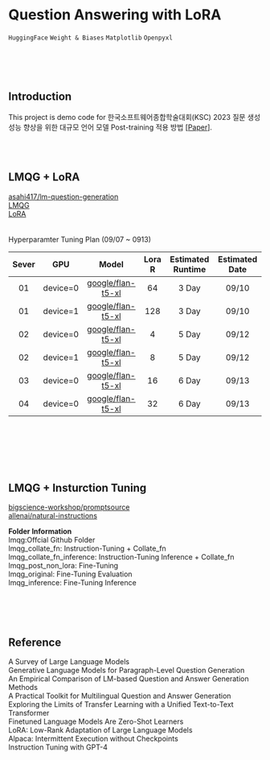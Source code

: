 # Question Answering with LoRA
`HuggingFace`  `Weight & Biases`  `Matplotlib` `Openpyxl`
<br></br><br><br><br>

## Introduction
This project is demo code for 한국소프트웨어종합학술대회(KSC) 2023 질문 생성 성능 향상을 위한 대규모 언어 모델 Post-training 적용 방법 [[Paper](https://www.dbpia.co.kr/journal/articleDetail?nodeId=NODE11705119)].

<br><br>

## LMQG + LoRA
[asahi417/lm-question-generation](https://github.com/asahi417/lm-question-generation)
<br>[LMQG](https://huggingface.co/lmqg)
<br>[LoRA](https://huggingface.co/docs/peft/conceptual_guides/lora)
<br><br><br> Hyperparamter Tuning Plan (09/07 ~ 0913)

| Sever  | GPU      | Model           | Lora R          | Estimated  Runtime         | Estimated  Date         | 
| :------: | :--------: | :---------------: | :---------------: | :---------------: | :---------------: |
| 01  | device=0 | [google/flan-t5-xl](https://huggingface.co/google/flan-t5-xl)   | 64 | 3 Day | 09/10 |
| 01 | device=1 | [google/flan-t5-xl](https://huggingface.co/google/flan-t5-xl)   | 128      | 3 Day | 09/10 |
| 02 | device=0 | [google/flan-t5-xl](https://huggingface.co/google/flan-t5-xl) | 4   | 5 Day | 09/12 |
| 02 | device=1 | [google/flan-t5-xl](https://huggingface.co/google/flan-t5-xl) | 8   | 5 Day | 09/12 |
| 03  | device=0 | [google/flan-t5-xl](https://huggingface.co/google/flan-t5-xl)   | 16               | 6 Day | 09/13 |
| 04  | device=0 | [google/flan-t5-xl](https://huggingface.co/google/flan-t5-xl)    | 32               | 6 Day | 09/13 |

<br></br><br><br><br>

## LMQG + Insturction Tuning
[bigscience-workshop/promptsource](https://github.com/bigscience-workshop/promptsource)
<br>[allenai/natural-instructions](https://github.com/allenai/natural-instructions)

<b>Folder Information</b>
<br>lmqg:Offcial Github Folder
<br>lmqg_collate_fn: Instruction-Tuning + Collate_fn
<br>lmqg_collate_fn_inference: Instruction-Tuning Inference + Collate_fn
<br>lmqg_post_non_lora: Fine-Tuning
<br>lmqg_original: Fine-Tuning Evaluation
<br>lmqg_inference: Fine-Tuning Inference
<br></br><br><br><br>

## Reference
A Survey of Large Language Models
<br>Generative Language Models for Paragraph-Level Question Generation
<br>An Empirical Comparison of LM-based Question and Answer Generation Methods
<br>A Practical Toolkit for Multilingual Question and Answer Generation
<br>Exploring the Limits of Transfer Learning with a Unified Text-to-Text Transformer
<br>Finetuned Language Models Are Zero-Shot Learners
<br>LoRA: Low-Rank Adaptation of Large Language Models
<br>Alpaca: Intermittent Execution without Checkpoints
<br>Instruction Tuning with GPT-4
<br></br>
